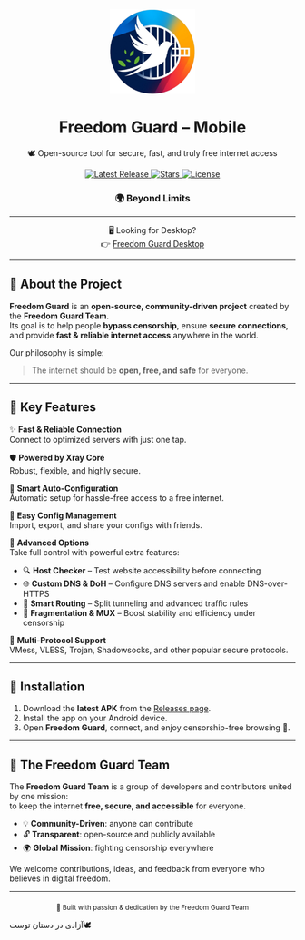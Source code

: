 <div align="center">
  <img src="https://raw.githubusercontent.com/Freedom-Guard/FG_MOBILE/refs/heads/main/assets/icon/ico.png" alt="Freedom Guard Mobile Logo" width="150" />

  <h1>Freedom Guard – Mobile</h1>
  <p>🕊️ Open-source tool for secure, fast, and truly free internet access</p>

  <a href="https://github.com/Freedom-Guard/FG_MOBILE/releases">
    <img src="https://img.shields.io/github/v/release/Freedom-Guard/FG_MOBILE?style=for-the-badge&color=3fb950" alt="Latest Release">
  </a>
  <a href="https://github.com/Freedom-Guard/FG_MOBILE/stargazers">
    <img src="https://img.shields.io/github/stars/Freedom-Guard/FG_MOBILE?style=for-the-badge&color=facc15" alt="Stars">
  </a>
  <a href="https://github.com/Freedom-Guard/FG_MOBILE/blob/main/LICENSE">
    <img src="https://img.shields.io/github/license/Freedom-Guard/FG_MOBILE?style=for-the-badge&color=0ea5e9" alt="License">
  </a>

  <h3>🌍 Beyond Limits</h3>
</div>

---

<div align="center">
  <p>🖥️ Looking for Desktop? <br>
  👉 <a href="https://github.com/Freedom-Guard/Freedom-Guard/">Freedom Guard Desktop</a></p>
</div>

---

## 🌟 About the Project
**Freedom Guard** is an **open-source, community-driven project** created by the **Freedom Guard Team**.  
Its goal is to help people **bypass censorship**, ensure **secure connections**, and provide **fast & reliable internet access** anywhere in the world.  

Our philosophy is simple:  
> The internet should be **open, free, and safe** for everyone.  

---

## 🔑 Key Features

✨ **Fast & Reliable Connection**  
Connect to optimized servers with just one tap.  

🛡️ **Powered by Xray Core**  
Robust, flexible, and highly secure.  

🔄 **Smart Auto-Configuration**  
Automatic setup for hassle-free access to a free internet.  

📂 **Easy Config Management**  
Import, export, and share your configs with friends.  

🧩 **Advanced Options**  
Take full control with powerful extra features:  

- 🔍 **Host Checker** – Test website accessibility before connecting  
- 🌐 **Custom DNS & DoH** – Configure DNS servers and enable DNS-over-HTTPS  
- 🔀 **Smart Routing** – Split tunneling and advanced traffic rules  
- 🧱 **Fragmentation & MUX** – Boost stability and efficiency under censorship  

🔐 **Multi-Protocol Support**  
VMess, VLESS, Trojan, Shadowsocks, and other popular secure protocols.  

---

## 📲 Installation

1. Download the **latest APK** from the [Releases page](https://github.com/Freedom-Guard/FG_MOBILE/releases).  
2. Install the app on your Android device.  
3. Open **Freedom Guard**, connect, and enjoy censorship-free browsing 🚀.  

---

## 🤝 The Freedom Guard Team
The **Freedom Guard Team** is a group of developers and contributors united by one mission:  
to keep the internet **free, secure, and accessible** for everyone.  

- 💡 **Community-Driven**: anyone can contribute  
- 🔓 **Transparent**: open-source and publicly available  
- 🌍 **Global Mission**: fighting censorship everywhere  

We welcome contributions, ideas, and feedback from everyone who believes in digital freedom.  

---

<div align="center">
  <sub>💙 Built with passion & dedication by the Freedom Guard Team</sub>
</div>

  آزادی در دستان توست🕊️

</div>
